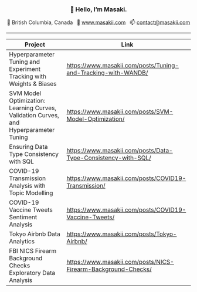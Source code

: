 <h3 align="center">👋 Hello, I’m Masaki.</h3>

<p align="center">
  📍 British Columbia, Canada&ensp;
  💼 <a href="https://www.masakii.com" target="_blank">www.masakii.com</a>&ensp;
  📫 <a href="mailto:contact@masakii.com" target="_blank">contact@masakii.com</a>
</p>

---

| Project                                             | Link |
| --------------------------------------------------- | -----|
|Hyperparameter Tuning and Experiment Tracking with Weights & Biases|<a href src="https://www.masakii.com/posts/Tuning-and-Tracking-with-WANDB/" target="_blank" rel="noopener noreferrer">https://www.masakii.com/posts/Tuning-and-Tracking-with-WANDB/</a>|
|SVM Model Optimization: Learning Curves, Validation Curves, and Hyperparameter Tuning|<a href src="https://www.masakii.com/posts/SVM-Model-Optimization/" target="_blank" rel="noopener noreferrer">https://www.masakii.com/posts/SVM-Model-Optimization/</a>|
|Ensuring Data Type Consistency with SQL|<a href src="https://www.masakii.com/posts/Data-Type-Consistency-with-SQL/" target="_blank" rel="noopener noreferrer">https://www.masakii.com/posts/Data-Type-Consistency-with-SQL/</a>|
| COVID-19 Transmission Analysis with Topic Modelling | <a href src="https://www.masakii.com/posts/COVID19-Transmission/" target="_blank" rel="noopener noreferrer">https://www.masakii.com/posts/COVID19-Transmission/</a> |
| COVID-19 Vaccine Tweets Sentiment Analysis  | <a href src="https://www.masakii.com/posts/COVID19-Vaccine-Tweets/" target="_blank" rel="noopener noreferrer">https://www.masakii.com/posts/COVID19-Vaccine-Tweets/</a> |
| Tokyo Airbnb Data Analytics | <a href src="https://www.masakii.com/posts/Tokyo-Airbnb/" target="_blank" rel="noopener noreferrer">https://www.masakii.com/posts/Tokyo-Airbnb/</a> |
| FBI NICS Firearm Background Checks Exploratory Data Analysis | <a href src="https://www.masakii.com/posts/Tokyo-Airbnb/" target="_blank" rel="noopener noreferrer">https://www.masakii.com/posts/NICS-Firearm-Background-Checks/</a> |
